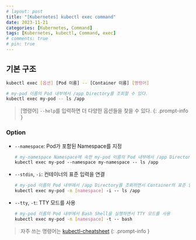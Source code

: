 ```yaml
---
# layout: post
title: "[Kubernetes] kubectl exec command"
date: 2023-11-21
categories: [Kubernetes, Command]
tags: [Kubernetes, kubectl, Command, exec]
# comments: true
# pin: true
---
```


## 기본 구조

```bash
kubectl exec [옵션] [Pod 이름] -- [Container 이름] [명령어]

# my-pod 이름의 Pod 내부에서 /app Directory를 조회할 수 있다.
kubectl exec my-pod -- ls /app
```

> [명령어] `--help`를 입력하면 더 다양한 옵션들을 찾을 수 있다.
{: .prompt-info }

### Option

- `--namespace`: Pod가 포함된 Namespace를 지정
    ```bash
    # my-namespace Namespace에 속한 my-pod 이름의 Pod 내부에서 /app Directory를 조회할 수 있다.
    kubectl exec my-pod --namespace my-namespace -- ls /app
    ```

- `--stdin`, `-i`: 컨테이너의 표준 입력을 연결
    ```bash
    # my-pod 이름의 Pod 내부에서 /app Directory를 조회하면서 Container의 표준 입력을 연결
    kubectl exec my-pod -n [namespace] -i -- ls /app
    ```

- `--tty`, `-t`: TTY 모드를 사용
    ```bash
    # my-pod 이름의 Pod 내부에서 Bash Shell을 실행하면서 TTY 모드를 사용
    kubectl exec my-pod -n [namespace] -t -- bash
    ```

> 자주 쓰는 명령어는 [kubectl-cheatsheet](https://kubernetes.io/docs/reference/kubectl/cheatsheet/)
{: .prompt-info }